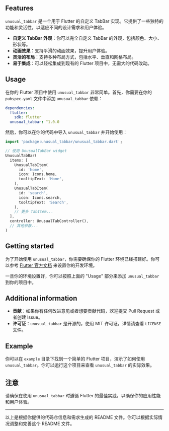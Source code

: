 ## Features

`unusual_tabbar` 是一个用于 Flutter 的自定义 TabBar 实现。它提供了一些独特的功能和灵活性，以适应不同的设计需求和用户体验。

- **自定义 TabBar 外观**：你可以完全自定义 TabBar 的外观，包括颜色、大小、形状等。
- **动画效果**：支持平滑的动画效果，提升用户体验。
- **灵活的布局**：支持多种布局方式，包括水平、垂直和网格布局。
- **易于集成**：可以轻松集成到现有的 Flutter 项目中，无需大的代码改动。

## Usage

在你的 Flutter 项目中使用 `unusual_tabbar` 非常简单。首先，你需要在你的 `pubspec.yaml` 文件中添加 `unusual_tabbar` 依赖：

```yaml
dependencies:
  flutter:
    sdk: flutter
  unusual_tabbar: ^1.0.0
```

然后，你可以在你的代码中导入 `unusual_tabbar` 并开始使用：

```dart
import 'package:unusual_tabbar/unusual_tabbar.dart';

// 使用 UnusualTabBar widget
UnusualTabBar(
  items: [
    UnusualTabItem(
      id: 'home',
      icon: Icons.home,
      tooltipText: 'Home',
    ),
    UnusualTabItem(
      id: 'search',
      icon: Icons.search,
      tooltipText: 'Search',
    ),
    // 更多 TabItem...
  ],
  controller: UnusualTabController(),
  // 其他参数...
)
```

## Getting started

为了开始使用 `unusual_tabbar`，你需要确保你的 Flutter 环境已经搭建好。你可以参考 [Flutter 官方文档](https://flutter.dev/docs/get-started/install) 来设置你的开发环境。

一旦你的环境设置好，你可以按照上面的 "Usage" 部分来添加 `unusual_tabbar` 到你的项目中。

## Additional information

- **贡献**：如果你有任何改进意见或者想要贡献代码，欢迎提交 Pull Request 或者创建 Issue。
- **许可证**：`unusual_tabbar` 是开源的，使用 MIT 许可证。详情请查看 `LICENSE` 文件。

## Example

你可以在 `example` 目录下找到一个简单的 Flutter 项目，演示了如何使用 `unusual_tabbar`。你可以运行这个项目来查看 `unusual_tabbar` 的实际效果。

## 注意

请确保在使用 `unusual_tabbar` 时遵循 Flutter 的最佳实践，以确保你的应用性能和用户体验。

---

以上是根据你提供的代码仓信息和需求生成的 README 文件。你可以根据实际情况调整和完善这个 README 文件。